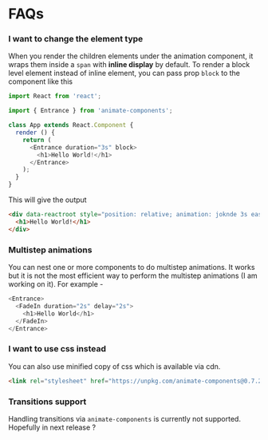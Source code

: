 # FAQs

### I want to change the element type
When you render the children elements under the animation component, it wraps them inside a `span` with **inline display** by default. To render a block level element instead of inline element, you can pass prop `block` to the component like this

```javascript
import React from 'react';

import { Entrance } from 'animate-components';

class App extends React.Component {
  render () {
    return (
      <Entrance duration="3s" block>
        <h1>Hello World!</h1>
      </Entrance>
    );
  }
}
```

This will give the output 

```html
<div data-reactroot style="position: relative; animation: joknde 3s ease 0s 1 normal none running; backface-visibility: visible;">
  <h1>Hello World!</h1>
</div>
```

### Multistep animations 
You can nest one or more components to do multistep animations. It works but it is not the most efficient way to perform the multistep animations (I am working on it). For example - 

```javascript
<Entrance>
  <FadeIn duration="2s" delay="2s">
    <h1>Hello World</h1>
  </FadeIn>
</Entrance>
```

### I want to use css instead
You can also use minified copy of css which is available via cdn.

```html
<link rel="stylesheet" href="https://unpkg.com/animate-components@0.7.2/css/animate-components.min.css">
```

### Transitions support
Handling transitions via `animate-components` is currently not supported. Hopefully in next release ? 
